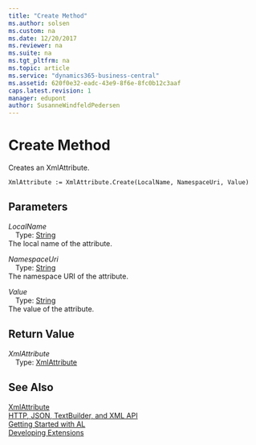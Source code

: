 ```yaml
---
title: "Create Method"
ms.author: solsen
ms.custom: na
ms.date: 12/20/2017
ms.reviewer: na
ms.suite: na
ms.tgt_pltfrm: na
ms.topic: article
ms.service: "dynamics365-business-central"
ms.assetid: 620f0e32-eadc-43e9-8f6e-8fc0b12c3aaf
caps.latest.revision: 1
manager: edupont
author: SusanneWindfeldPedersen
---
```


 

# Create Method
Creates an XmlAttribute.  
```  
XmlAttribute := XmlAttribute.Create(LocalName, NamespaceUri, Value)  
```  
## Parameters
*LocalName*    
&emsp;Type: [String](../datatypes/devenv-text-data-type.md)  
The local name of the attribute.  
  
*NamespaceUri*    
&emsp;Type: [String](../datatypes/devenv-text-data-type.md)  
The namespace URI of the attribute.  
  
*Value*    
&emsp;Type: [String](../datatypes/devenv-text-data-type.md)  
The value of the attribute.  
  
## Return Value
*XmlAttribute*  
&emsp;Type: [XmlAttribute](xmlattribute-class.md)   
  
## See Also
[XmlAttribute](xmlattribute-class.md)  
[HTTP, JSON, TextBuilder, and XML API](../devenv-restapi-overview.md)  
[Getting Started with AL](../devenv-get-started.md)  
[Developing Extensions](../devenv-dev-overview.md)  
